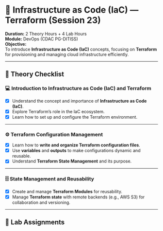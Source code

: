 # 🧭 Infrastructure as Code (IaC) — Terraform (Session 23)

**Duration:** 2 Theory Hours + 4 Lab Hours  
**Module:** DevOps (CDAC PG-DITISS)  
**Objective:**  
To introduce **Infrastructure as Code (IaC)** concepts, focusing on **Terraform** for provisioning and managing cloud infrastructure efficiently.

---

## 📘 **Theory Checklist**

### 💻 Introduction to Infrastructure as Code (IaC) and Terraform
- [x] Understand the concept and importance of **Infrastructure as Code (IaC)**.  
- [x] Explore Terraform’s role in the IaC ecosystem.  
- [x] Learn how to set up and configure the Terraform environment.  

---

### ⚙️ Terraform Configuration Management
- [x] Learn how to **write and organize Terraform configuration files**.  
- [x] Use **variables** and **outputs** to make configurations dynamic and reusable.  
- [x] Understand **Terraform State Management** and its purpose.  

---

### 🗄️ State Management and Reusability
- [x] Create and manage **Terraform Modules** for reusability.  
- [x] Manage **Terraform state** with remote backends (e.g., AWS S3) for collaboration and versioning.  

---

## 🧪 **Lab Assignments**

#
